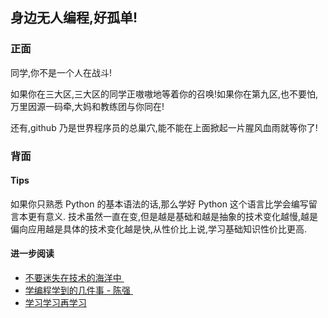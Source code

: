 ## 身边无人编程,好孤单!

### 正面

同学,你不是一个人在战斗!

如果你在三大区,三大区的同学正嗷嗷地等着你的召唤!如果你在第九区,也不要怕,万里因源一码牵,大妈和教练团与你同在!

还有,github 乃是世界程序员的总巢穴,能不能在上面掀起一片腥风血雨就等你了!


### 背面

#### Tips

如果你只熟悉 Python 的基本语法的话,那么学好 Python 这个语言比学会编写留言本更有意义. 技术虽然一直在变,但是越是基础和越是抽象的技术变化越慢,越是偏向应用越是具体的技术变化越是快,从性价比上说,学习基础知识性价比更高. 

#### 进一步阅读

- [不要迷失在技术的海洋中 ][1]
- [学编程学到的几件事 - 陈强 ][2]
- [学习学习再学习][3]

[1]:	http://www.cnblogs.com/lovecherry/archive/2007/10/28/940555.html
[2]:	http://cq520.iteye.com/blog/1994142
[3]:	http://xiaolai.github.io/alpha/on-learning/